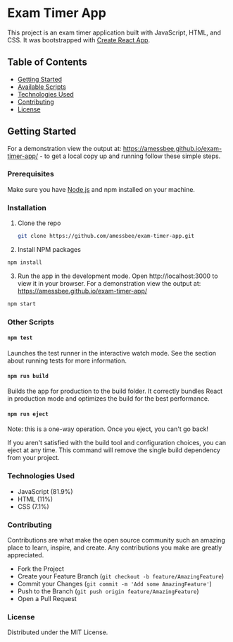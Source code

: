 # Exam Timer App

This project is an exam timer application built with JavaScript, HTML, and CSS. It was bootstrapped with [Create React App](https://github.com/facebook/create-react-app).

## Table of Contents

- [Getting Started](#getting-started)
- [Available Scripts](#available-scripts)
- [Technologies Used](#technologies-used)
- [Contributing](#contributing)
- [License](#license)

## Getting Started

For a demonstration view the output at: https://amessbee.github.io/exam-timer-app/ - to get a local copy up and running follow these simple steps.

### Prerequisites

Make sure you have [Node.js](https://nodejs.org/) and npm installed on your machine.

### Installation

1. Clone the repo
   ```sh
   git clone https://github.com/amessbee/exam-timer-app.git
   ```
2. Install NPM packages
```sh
npm install
```
3. Run the app in the development mode. Open http://localhost:3000 to view it in your browser. For a demonstration view the output at: https://amessbee.github.io/exam-timer-app/

```sh
npm start
```

### Other Scripts

#### `npm test`

Launches the test runner in the interactive watch mode.
See the section about running tests for more information.

#### `npm run build`

Builds the app for production to the build folder.
It correctly bundles React in production mode and optimizes the
build for the best performance.

#### `npm run eject`

Note: this is a one-way operation. Once you eject, you can't go back!

If you aren't satisfied with the build tool and configuration choices, you can eject at any time. This command will remove the single build dependency from your project.

### Technologies Used

- JavaScript (81.9%)
- HTML (11%)
- CSS (7.1%)

### Contributing

Contributions are what make the open source community such an amazing place to learn, inspire, and create. Any contributions you make are greatly appreciated.

- Fork the Project
- Create your Feature Branch (`git checkout -b feature/AmazingFeature`)
- Commit your Changes (`git commit -m 'Add some AmazingFeature'`)
- Push to the Branch (`git push origin feature/AmazingFeature`)
- Open a Pull Request

### License

Distributed under the MIT License.